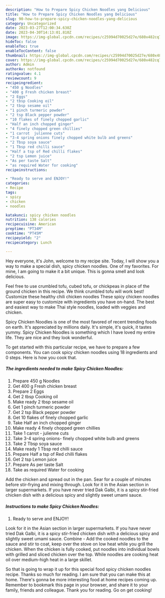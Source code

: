 ```yaml
---
description: "How to Prepare Spicy Chicken Noodles yang Delicious"
title: "How to Prepare Spicy Chicken Noodles yang Delicious"
slug: 90-how-to-prepare-spicy-chicken-noodles-yang-delicious
category: Uncategorized
date: 2023-03-27T12:00:34.630Z
date: 2023-04-30T14:13:01.810Z
image: https://img-global.cpcdn.com/recipes/c25994d70025d27e/680x482cq70/spicy-chicken-noodles-recipe-main-photo.jpg
hideToc: false
enableToc: true
enableTocContent: false
thumbnail: https://img-global.cpcdn.com/recipes/c25994d70025d27e/680x482cq70/spicy-chicken-noodles-recipe-main-photo.jpg
cover: https://img-global.cpcdn.com/recipes/c25994d70025d27e/680x482cq70/spicy-chicken-noodles-recipe-main-photo.jpg
author: Admin
authorAv: notfound
ratingvalue: 4.1
reviewcount: 9
recipeingredient:
- "450 g Noodles"
- "400 g Fresh chicken breast"
- "2 Eggs"
- "2 tbsp Cooking oil"
- "2 tbsp sesame oil"
- "1 pinch turmeric powder"
- "2 tsp Black pepper powder"
- "10 flakes of finely chopped garlic"
- "Half an inch chopped ginger"
- "4 finely chopped green chillies"
- "1 carrot  julienne cuts"
- "3-4 spring onions finely chopped white bulb and greens"
- "2 Tbsp soya sauce"
- "1 Tbsp red chilli sauce"
- "Half a tsp of Red chilli flakes"
- "2 tsp Lemon juice"
- "As per taste Salt"
- "as required Water for cooking"
recipeinstructions:

- "Ready to serve and ENJOY!"
categories:
- Recipe
tags:
- spicy
- chicken
- noodles

katakunci: spicy chicken noodles 
nutrition: 138 calories
recipecuisine: American
preptime: "PT34M"
cooktime: "PT45M"
recipeyield: "2"
recipecategory: Lunch

---
```



Hey everyone, it's John, welcome to my recipe site. Today, I will show you a way to make a special dish, spicy chicken noodles. One of my favorites. For mine, I am going to make it a bit unique. This is gonna smell and look delicious.

Feel free to use crumbled tofu, cubed tofu, or chickpeas in place of the ground chicken in this recipe. We think crumbled tofu will work best! Customize these healthy chili chicken noodles These spicy chicken noodles are super easy to customize with ingredients you have on-hand. The best and easiest way to make Thai style noodles, loaded with veggies and chicken.

Spicy Chicken Noodles is one of the most favored of recent trending foods on earth. It's appreciated by millions daily. It's simple, it's quick, it tastes yummy. Spicy Chicken Noodles is something which I have loved my entire life. They are nice and they look wonderful.


To get started with this particular recipe, we have to prepare a few components. You can cook spicy chicken noodles using 18 ingredients and 0 steps. Here is how you cook that.

<!--inarticleads1-->

##### The ingredients needed to make Spicy Chicken Noodles:

1. Prepare 450 g Noodles
1. Get 400 g Fresh chicken breast
1. Prepare 2 Eggs
1. Get 2 tbsp Cooking oil
1. Make ready 2 tbsp sesame oil
1. Get 1 pinch turmeric powder
1. Get 2 tsp Black pepper powder
1. Get 10 flakes of finely chopped garlic
1. Take Half an inch chopped ginger
1. Make ready 4 finely chopped green chillies
1. Take 1 carrot - julienne cuts
1. Take 3-4 spring onions- finely chopped white bulb and greens
1. Take 2 Tbsp soya sauce
1. Make ready 1 Tbsp red chilli sauce
1. Prepare Half a tsp of Red chilli flakes
1. Get 2 tsp Lemon juice
1. Prepare As per taste Salt
1. Take as required Water for cooking


Add the chicken and spread out in the pan. Sear for a couple of minutes before stir-frying and mixing through. Look for it in the Asian section in larger supermarkets. If you have never tried Dak Galbi, it is a spicy stir-fried chicken dish with a delicious spicy and slightly sweet umami sauce. 

<!--inarticleads2-->

##### Instructions to make Spicy Chicken Noodles:


1. Ready to serve and ENJOY!

Look for it in the Asian section in larger supermarkets. If you have never tried Dak Galbi, it is a spicy stir-fried chicken dish with a delicious spicy and slightly sweet umami sauce. Combine - Add the cooked noodles to the sauce and stir to coat, keep over the stove on low heat while you grill the chicken. When the chicken is fully cooked, put noodles into individual bowls with grilled and sliced chicken over the top. While noodles are cooking heat oil over medium-high heat in a large skillet. 

So that is going to wrap it up for this special food spicy chicken noodles recipe. Thanks so much for reading. I am sure that you can make this at home. There's gonna be more interesting food at home recipes coming up. Remember to bookmark this page in your browser, and share it to your family, friends and colleague. Thank you for reading. Go on get cooking!
